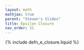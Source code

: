 ```yaml
---
layout: math
mathjax: true
parent: "Steven's Slides"
title: Epsilon Closure
nav_order: 31
--- 
```


{% include defn_e_closure.liquid %}